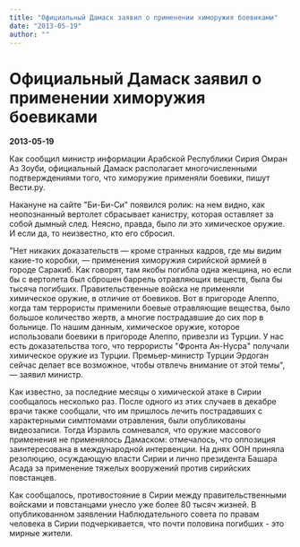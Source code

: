 ```yaml
---
title: "Официальный Дамаск заявил о применении химоружия боевиками"
date: "2013-05-19"
author: ""
---
```


# Официальный Дамаск заявил о применении химоружия боевиками

**2013-05-19** 

Как сообщил министр информации Арабской Республики Сирия Омран Аз Зоуби, официальный Дамаск располагает многочисленными подтверждениями того, что химоружие применяли боевики, пишут Вести.ру.



Накануне на сайте "Би-Би-Си" появился ролик: на нем видно, как неопознанный вертолет сбрасывает канистру, которая оставляет за собой дымный след. Неясно, правда, было ли это химическое оружие. И если да, то неизвестно, кто его сбросил.



"Нет никаких доказательств — кроме странных кадров, где мы видим какие-то коробки, — применения химоружия сирийской армией в городе Саракиб. Как говорят, там якобы погибла одна женщина, но если бы с вертолета был сброшен баррель отравляющих веществ, была бы тысяча погибших. Правительственные войска не применяли химическое оружие, в отличие от боевиков. Вот в пригороде Алеппо, когда там террористы применили боевые отравляющие вещества, было большое количество жертв, а многие пострадавшие до сих пор в больнице. По нашим данным, химическое оружие, которое использовали боевики в пригороде Алеппо, привезли из Турции. У нас есть доказательства того, что террористы "Фронта Ан-Нусра" получали химическое оружие из Турции. Премьер-министр Турции Эрдоган сейчас делает все возможное, чтобы отвлечь внимание от этой темы", — заявил министр.



Как известно, за последние месяцы о химической атаке в Сирии сообщалось несколько раз. После одного из этих случаев в декабре врачи также сообщали, что им пришлось лечить пострадавших с характерными симптомами отравления, были опубликованы видеозаписи. Тогда Израиль сомневался, что оружие массового применения не применялось Дамаском: отмечалось, что оппозиция заинтересована в международной интервенции. На днях ООН приняла резолюцию, осуждающую власти Сирии и лично президента Башара Асада за применение тяжелых вооружений против сирийских повстанцев.



Как сообщалось, противостояние в Сирии между правительственными войсками и повстанцами унесло уже более 80 тысяч жизней. В опубликованном заявлении Наблюдательного совета по правам человека в Сирии подчеркивается, что почти половина погибших - это мирные жители.